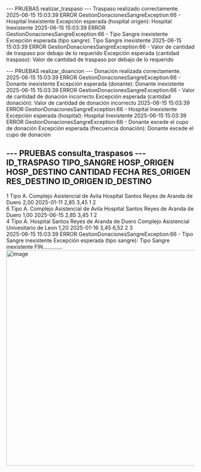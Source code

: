 
--- PRUEBAS realizar_traspaso ---
Traspaso realizado correctamente.
2025-06-15 15:03:39 ERROR GestionDonacionesSangreException:66 - Hospital Inexistente
Excepción esperada (hospital origen): Hospital Inexistente
2025-06-15 15:03:39 ERROR GestionDonacionesSangreException:66 - Tipo Sangre inexistente
Excepción esperada (tipo sangre): Tipo Sangre inexistente
2025-06-15 15:03:39 ERROR GestionDonacionesSangreException:66 - Valor de cantidad de traspaso por debajo de lo requerido
Excepción esperada (cantidad traspaso): Valor de cantidad de traspaso por debajo de lo requerido

--- PRUEBAS realizar_doancion ---
Donación realizada correctamente.
2025-06-15 15:03:39 ERROR GestionDonacionesSangreException:66 - Donante inexistente
Excepción esperada (donante): Donante inexistente
2025-06-15 15:03:39 ERROR GestionDonacionesSangreException:66 - Valor de cantidad de donación incorrecto
Excepción esperada (cantidad donación): Valor de cantidad de donación incorrecto
2025-06-15 15:03:39 ERROR GestionDonacionesSangreException:66 - Hospital Inexistente
Excepción esperada (hospital): Hospital Inexistente
2025-06-15 15:03:39 ERROR GestionDonacionesSangreException:66 - Donante excede el cupo de donación
Excepción esperada (frecuencia donación): Donante excede el cupo de donación

--- PRUEBAS consulta_traspasos ---
ID_TRASPASO  TIPO_SANGRE     HOSP_ORIGEN          HOSP_DESTINO         CANTIDAD   FECHA           RES_ORIGEN RES_DESTINO     ID_ORIGEN       ID_DESTINO     
-----------------------------------------------------------------------------------------------------------------------------------
1            Tipo A.         Complejo Asistencial de Avila Hospital Santos Reyes de Aranda de Duero 2,00       2025-01-11      2,85       3,45            1               2              
6            Tipo A.         Complejo Asistencial de Avila Hospital Santos Reyes de Aranda de Duero 1,00       2025-06-15      2,85       3,45            1               2              
4            Tipo A.         Hospital Santos Reyes de Aranda de Duero Complejo Asistencial Univesitario de Leon 1,20       2025-01-16      3,45       6,52            2               3              
2025-06-15 15:03:39 ERROR GestionDonacionesSangreException:66 - Tipo Sangre inexistente
Excepción esperada (tipo sangre): Tipo Sangre inexistente
FIN.............
<img width="577" alt="image" src="https://github.com/user-attachments/assets/62b5f5ef-b9db-49e1-8e45-5cd46fc3b9a0" />
